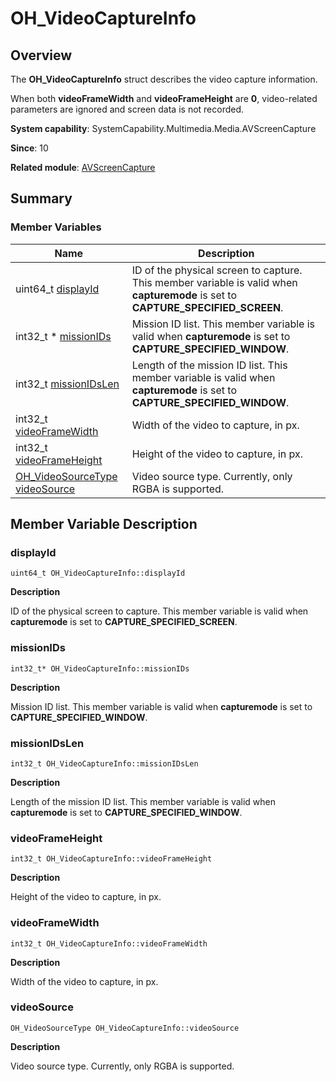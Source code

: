 # OH_VideoCaptureInfo


## Overview

The **OH_VideoCaptureInfo** struct describes the video capture information.

When both **videoFrameWidth** and **videoFrameHeight** are **0**, video-related parameters are ignored and screen data is not recorded.

**System capability**: SystemCapability.Multimedia.Media.AVScreenCapture

**Since**: 10

**Related module**: [AVScreenCapture](_a_v_screen_capture.md)


## Summary


### Member Variables

| Name| Description| 
| -------- | -------- |
| uint64_t [displayId](#displayid) | ID of the physical screen to capture. This member variable is valid when **capturemode** is set to **CAPTURE_SPECIFIED_SCREEN**.| 
| int32_t \* [missionIDs](#missionids) | Mission ID list. This member variable is valid when **capturemode** is set to **CAPTURE_SPECIFIED_WINDOW**.| 
| int32_t [missionIDsLen](#missionidslen) | Length of the mission ID list. This member variable is valid when **capturemode** is set to **CAPTURE_SPECIFIED_WINDOW**.| 
| int32_t [videoFrameWidth](#videoframewidth) | Width of the video to capture, in px.| 
| int32_t [videoFrameHeight](#videoframeheight) | Height of the video to capture, in px.| 
| [OH_VideoSourceType](_a_v_screen_capture.md#oh_videosourcetype) [videoSource](#videosource) | Video source type. Currently, only RGBA is supported.| 


## Member Variable Description


### displayId

```
uint64_t OH_VideoCaptureInfo::displayId
```

**Description**

ID of the physical screen to capture. This member variable is valid when **capturemode** is set to **CAPTURE_SPECIFIED_SCREEN**.


### missionIDs

```
int32_t* OH_VideoCaptureInfo::missionIDs
```

**Description**

Mission ID list. This member variable is valid when **capturemode** is set to **CAPTURE_SPECIFIED_WINDOW**.


### missionIDsLen

```
int32_t OH_VideoCaptureInfo::missionIDsLen
```

**Description**

Length of the mission ID list. This member variable is valid when **capturemode** is set to **CAPTURE_SPECIFIED_WINDOW**.


### videoFrameHeight

```
int32_t OH_VideoCaptureInfo::videoFrameHeight
```

**Description**

Height of the video to capture, in px.


### videoFrameWidth

```
int32_t OH_VideoCaptureInfo::videoFrameWidth
```

**Description**

Width of the video to capture, in px.


### videoSource

```
OH_VideoSourceType OH_VideoCaptureInfo::videoSource
```

**Description**

Video source type. Currently, only RGBA is supported.
